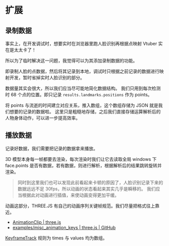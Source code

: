 # 扩展

## 录制数据

事实上，在开发调试时，想要实时在浏览器里跑人脸识别再根据点映射 Vtuber 实在是太太卡了！

所以为了临时解决这一问题，我觉得可以为其添加录制数据的功能。

即录制人脸的点数据，然后将其记录到本地，调试时只根据之前记录的数据进行映射开发，暂时省掉实时人脸识别的部分。

数据量其实会很大，所以我们应当尽可能地简化数据结构。
我们只用到每次检测时 68 个点的位置。即只记录 `results.landmarks.positions` 作为 points。

将 points 与流逝的时间建立对应关系，推入数组，这个数组存储为 JSON 就是我们想要的记录的数据啦。
这里只是粗糙地存储，之后我们直接存储运算解析后的人物身体动作，可以进一步提高效率。

## 播放数据

记录好数据，我们需要把记录的数据拿来播放。

3D 模型本身每一帧都要去渲染，每次渲染时我们让它去读取全局 windows 下 face.points 是否有数据，若有数据，则进行解析，根据解析后的结果跳转旋转并渲染。

> 同时到这里我们也可以发现此前看起来卡顿的原因了，人脸识别记录下来的数据远远不足 30fps，所以动画的状态看起来其实几乎是瞬移的。
> 我们应当根据此对动画进行插值，来使动画变得更加平缓。

动画这部分，THREE.JS 有自己的动画序列关键帧规范。我们尽量把格式往上靠近。

- [AnimationClip | three.js](https://threejs.org/docs/index.html?q=animati#api/en/animation/AnimationClip)
- [examples/misc_animation_keys | three.js | GitHub](https://github.com/mrdoob/three.js/blob/master/examples/misc_animation_keys.html)

[KeyframeTrack](https://threejs.org/docs/index.html?q=keyfr#api/en/animation/KeyframeTrack) 规则为 times 与 values 均为数组。
